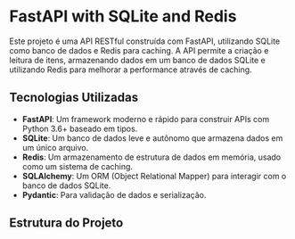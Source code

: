 # FastAPI with SQLite and Redis

Este projeto é uma API RESTful construída com FastAPI, utilizando SQLite como banco de dados e Redis para caching. A API permite a criação e leitura de itens, armazenando dados em um banco de dados SQLite e utilizando Redis para melhorar a performance através de caching.

## Tecnologias Utilizadas

- **FastAPI**: Um framework moderno e rápido para construir APIs com Python 3.6+ baseado em tipos.
- **SQLite**: Um banco de dados leve e autônomo que armazena dados em um único arquivo.
- **Redis**: Um armazenamento de estrutura de dados em memória, usado como um sistema de caching.
- **SQLAlchemy**: Um ORM (Object Relational Mapper) para interagir com o banco de dados SQLite.
- **Pydantic**: Para validação de dados e serialização.

## Estrutura do Projeto
